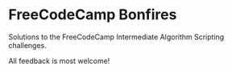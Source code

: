 # FreeCodeCamp Bonfires

Solutions to the FreeCodeCamp Intermediate Algorithm Scripting challenges.

All feedback is most welcome!
